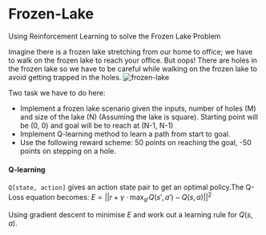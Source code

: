 # Frozen-Lake
Using Reinforcement Learning to solve the Frozen Lake Problem

Imagine there is a frozen lake stretching from our home to  office; we have to walk on the frozen lake to reach your office. But oops! There are holes in the frozen lake so we have to be careful while walking on the frozen lake to avoid getting trapped in the holes.
![frozen-lake](https://static.packt-cdn.com/products/9781788836524/graphics/49f3e058-2f32-40e8-9992-b53d1f57d138.png)


Two task we have to do here:

*   Implement a frozen lake scenario given the inputs, number of holes (M) and size of the lake (N) (Assuming the lake is square). Starting point will be (0, 0) and goal will be to reach at (N-1, N-1)
*   Implement Q-learning method to learn a path from start to goal.
*   Use the following reward scheme: 50 points on reaching the goal, -50 points on stepping on a hole.

#### Q-learning
 `Q[state, action]` gives  an action state pair to get an optimal policy.The Q-Loss equation becomes:
$E = ||r + \gamma \cdot \max_{a'} Q(s', a') - Q(s, a)||^2$

Using gradient descent to minimise $E$ and work out a learning rule for $Q(s, a)$. 
